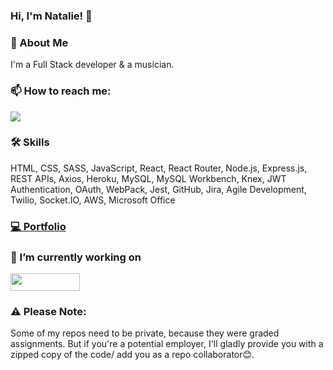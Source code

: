 ### Hi, I'm Natalie! 👋

<!--
**natvrey/natvrey** is a ✨ _special_ ✨ repository because its `README.md` (this file) appears on your GitHub profile.

Here are some ideas to get you started:

- 🔭 I’m currently working on ...
- 🌱 I’m currently learning ...
- 👯 I’m looking to collaborate on ...
- 🤔 I’m looking for help with ...
- 💬 Ask me about ...
- 📫 How to reach me: ...
- 😄 Pronouns: ...
- ⚡ Fun fact: ...
-->
### 🌴 About Me
I'm a Full Stack developer & a musician.

### 📫 How to reach me:
<a href="https://www.linkedin.com/in/natalievreynolds/" rel="nofollow noreferrer"><img src="https://img.shields.io/badge/LinkedIn-0077B5?style=for-the-badge&logo=linkedin&logoColor=white"/></a>

### 🛠 Skills
HTML, CSS, SASS, JavaScript, React, React Router, Node.js, Express.js, REST APIs, Axios, Heroku, MySQL, MySQL Workbench, Knex, JWT Authentication, OAuth, WebPack, Jest, GitHub, Jira, Agile Development, Twilio, Socket.IO, AWS, Microsoft Office


### <a href="https://nats-gateway.com/" rel="nofollow noreferrer">💻 Portfolio </a>


### 🔭 I’m currently working on
<a href="https://github.com/natvrey/natalie-reynolds-capstone-medz" rel="nofollow noreferrer"><img src="https://camo.githubusercontent.com/dc1d62d3cbea9c821724e07cb8a1043414bdd1440cae955926e5db34ee43e27f/68747470733a2f2f692e696d6775722e636f6d2f73636e503279332e706e67" width="111" height="28"/></a>

### ⚠ Please Note:
Some of my repos need to be private, because they were graded assignments. But if you're a potential employer, I'll gladly provide you with a zipped copy of the code/ add you as a repo collaborator😊.
